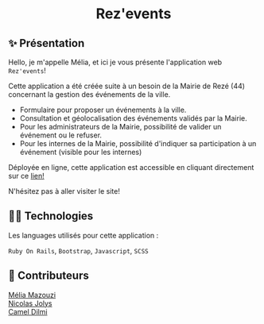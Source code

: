 <h1 align="center">Rez'events</h1>

## ✨ Présentation

Hello, je m'appelle Mélia, et ici je vous présente l'application web `Rez'events`!

Cette application a été créée suite à un besoin de la Mairie de Rezé (44) concernant la gestion des événements de la ville. 

- Formulaire pour proposer un événements à la ville.
- Consultation et géolocalisation des événements validés par la Mairie.
- Pour les administrateurs de la Mairie, possibilité de valider un événement ou le refuser.
- Pour les internes de la Mairie, possibilité d'indiquer sa participation à un événement (visible pour les internes)

Déployée en ligne, cette application est accessible en cliquant directement sur ce <a href="https://rez-events.live" target="_blank">lien!</a>

 N'hésitez pas à aller visiter le site! 

## 👩‍💻 Technologies

Les languages utilisés pour cette application : 

`Ruby On Rails`, `Bootstrap`, `Javascript`, `SCSS`

## 👥 Contributeurs

<a href="https://github.com/meliamzz" target="_blank">Mélia Mazouzi</a><br>
<a href="https://github.com/nicolasjolys" target="_blank">Nicolas Jolys</a><br>
<a href="https://github.com/Kamel44" target="_blank">Camel Dilmi</a>
